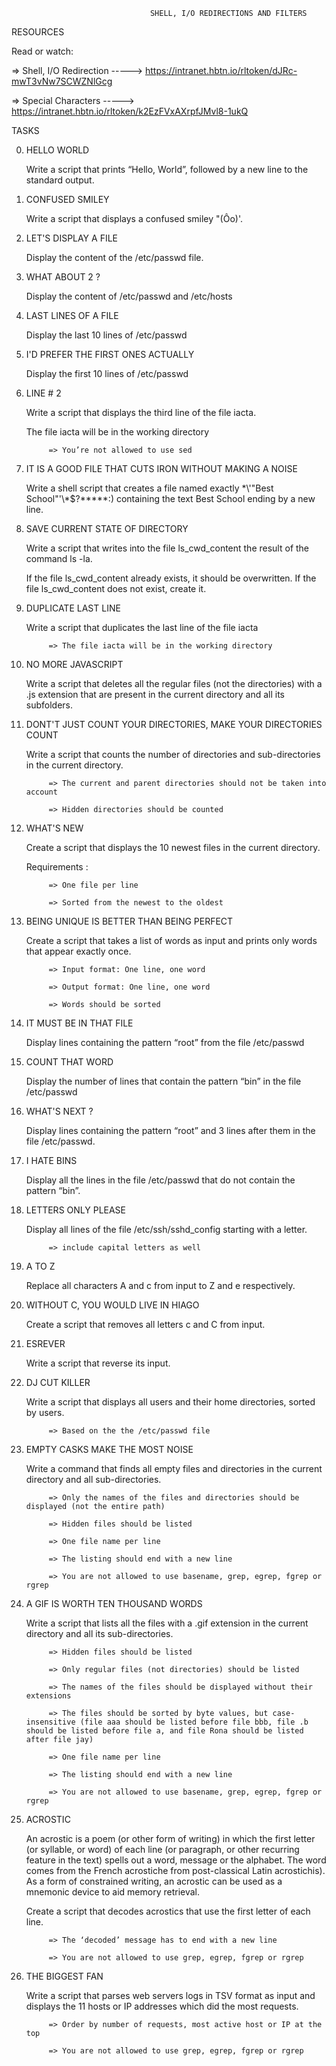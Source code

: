                                    SHELL, I/O REDIRECTIONS AND FILTERS


RESOURCES

Read or watch:

   => Shell, I/O Redirection  -----> https://intranet.hbtn.io/rltoken/dJRc-mwT3vNw7SCWZNlGcg

   => Special Characters      -----> https://intranet.hbtn.io/rltoken/k2EzFVxAXrpfJMvl8-1ukQ


TASKS

0. HELLO WORLD

   Write a script that prints “Hello, World”, followed by a new line to the standard output.


1. CONFUSED SMILEY

   Write a script that displays a confused smiley "(Ôo)'.


2. LET'S DISPLAY A FILE

   Display the content of the /etc/passwd file.


3. WHAT ABOUT 2 ?

   Display the content of /etc/passwd and /etc/hosts


4. LAST LINES OF A FILE

   Display the last 10 lines of /etc/passwd


5. I'D PREFER THE FIRST ONES ACTUALLY

   Display the first 10 lines of /etc/passwd


6. LINE # 2

   Write a script that displays the third line of the file iacta.

   The file iacta will be in the working directory

            => You’re not allowed to use sed


7. IT IS A GOOD FILE THAT CUTS IRON WITHOUT MAKING A NOISE

   Write a shell script that creates a file named exactly \*\\'"Best School"\'\\*$\?\*\*\*\*\*:) containing the text Best School ending by a new line.


8. SAVE CURRENT STATE OF DIRECTORY

   Write a script that writes into the file ls_cwd_content the result of the command ls -la. 

   If the file ls_cwd_content already exists, it should be overwritten. If the file ls_cwd_content does not exist, create it.


9. DUPLICATE LAST LINE

   Write a script that duplicates the last line of the file iacta

            => The file iacta will be in the working directory


10. NO MORE JAVASCRIPT

    Write a script that deletes all the regular files (not the directories) with a .js extension that are present in the current directory and all its subfolders.


11. DONT'T JUST COUNT YOUR DIRECTORIES, MAKE YOUR DIRECTORIES COUNT

    Write a script that counts the number of directories and sub-directories in the current directory.

             => The current and parent directories should not be taken into account

             => Hidden directories should be counted


12. WHAT'S NEW

    Create a script that displays the 10 newest files in the current directory.

    Requirements :

             => One file per line

             => Sorted from the newest to the oldest


13. BEING UNIQUE IS BETTER THAN BEING PERFECT

    Create a script that takes a list of words as input and prints only words that appear exactly once.

             => Input format: One line, one word

             => Output format: One line, one word

             => Words should be sorted


14. IT MUST BE IN THAT FILE

    Display lines containing the pattern “root” from the file /etc/passwd


15. COUNT THAT WORD

    Display the number of lines that contain the pattern “bin” in the file /etc/passwd


16. WHAT'S NEXT ?

    Display lines containing the pattern “root” and 3 lines after them in the file /etc/passwd.


17. I HATE BINS

    Display all the lines in the file /etc/passwd that do not contain the pattern “bin”.


18. LETTERS ONLY PLEASE

    Display all lines of the file /etc/ssh/sshd_config starting with a letter.

             => include capital letters as well


19. A TO Z

    Replace all characters A and c from input to Z and e respectively.


20. WITHOUT C, YOU WOULD LIVE IN HIAGO

    Create a script that removes all letters c and C from input.


21. ESREVER

    Write a script that reverse its input.


22. DJ CUT KILLER

    Write a script that displays all users and their home directories, sorted by users.

             => Based on the the /etc/passwd file


23. EMPTY CASKS MAKE THE MOST NOISE

    Write a command that finds all empty files and directories in the current directory and all sub-directories.

             => Only the names of the files and directories should be displayed (not the entire path)

             => Hidden files should be listed

             => One file name per line

             => The listing should end with a new line

             => You are not allowed to use basename, grep, egrep, fgrep or rgrep


24. A GIF IS WORTH TEN THOUSAND WORDS

    Write a script that lists all the files with a .gif extension in the current directory and all its sub-directories.

             => Hidden files should be listed
       
             => Only regular files (not directories) should be listed

             => The names of the files should be displayed without their extensions

             => The files should be sorted by byte values, but case-insensitive (file aaa should be listed before file bbb, file .b should be listed before file a, and file Rona should be listed after file jay)

             => One file name per line

             => The listing should end with a new line

             => You are not allowed to use basename, grep, egrep, fgrep or rgrep


25. ACROSTIC

    An acrostic is a poem (or other form of writing) in which the first letter (or syllable, or word) of each line (or paragraph, or other recurring feature in the text) spells out a word, message or the alphabet. The word comes from the French acrostiche from post-classical Latin acrostichis). As a form of constrained writing, an acrostic can be used as a mnemonic device to aid memory retrieval.

    Create a script that decodes acrostics that use the first letter of each line.

             => The ‘decoded’ message has to end with a new line

             => You are not allowed to use grep, egrep, fgrep or rgrep


26. THE BIGGEST FAN

    Write a script that parses web servers logs in TSV format as input and displays the 11 hosts or IP addresses which did the most requests.

             => Order by number of requests, most active host or IP at the top

             => You are not allowed to use grep, egrep, fgrep or rgrep


